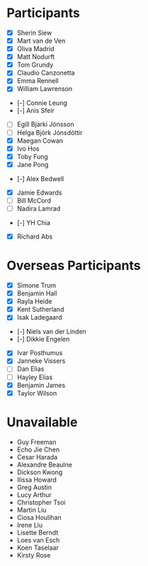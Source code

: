 # Participants 

- [x] Sherin Siew
- [x] Mart van de Ven
- [x] Oliva Madrid
- [x] Matt Nodurft
- [x] Tom Grundy
- [x] Claudio Canzonetta
- [x] Emma Rennell
- [x] William Lawrenson
- [-] Connie Leung
- [-] Anis Sfeir
- [ ] Egill Bjarki Jónsson
- [ ] Helga Björk Jónsdóttir
- [x] Maegan Cowan
- [x] Ivo Hos
- [x] Toby Fung
- [x] Jane Pong
- [-] Alex Bedwell
- [x] Jamie Edwards
- [ ] Bill McCord
- [ ] Nadira Lamrad
- [-] YH Chia
- [x] Richard Abs


# Overseas Participants 

- [x] Simone Trum
- [x] Benjamin Hall
- [x] Rayla Heide
- [x] Kent Sutherland
- [x] Isak Ladegaard
- [-] Niels van der Linden
- [-] Dikkie Engelen
- [x] Ivar Posthumus
- [x] Janneke Vissers
- [ ] Dan Elias
- [ ] Hayley Elias
- [x] Benjamin James
- [x] Taylor Wilson

# Unavailable

- Guy Freeman
- Echo Jie Chen
- Cesar Harada
- Alexandre Beaulne
- Dickson Kwong
- Ilissa Howard
- Greg Austin
- Lucy Arthur
- Christopher Tsoi
- Martin Liu
- Ciosa Houlihan
- Irene Liu
- Lisette Berndt
- Loes van Esch
- Koen Taselaar
- Kirsty Rose

